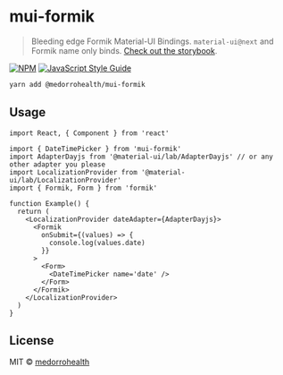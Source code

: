 # mui-formik

> Bleeding edge Formik Material-UI Bindings. `material-ui@next` and Formik name only binds. [Check out the storybook](https://medorrohealth.github.io/mui-formik/).

[![NPM](https://img.shields.io/npm/v/mui-formik.svg)](https://www.npmjs.com/package/mui-formik) [![JavaScript Style Guide](https://img.shields.io/badge/code_style-standard-brightgreen.svg)](https://standardjs.com)

```bash
yarn add @medorrohealth/mui-formik
```

## Usage

```tsx
import React, { Component } from 'react'

import { DateTimePicker } from 'mui-formik'
import AdapterDayjs from '@material-ui/lab/AdapterDayjs' // or any other adapter you please
import LocalizationProvider from '@material-ui/lab/LocalizationProvider'
import { Formik, Form } from 'formik'

function Example() {
  return (
    <LocalizationProvider dateAdapter={AdapterDayjs}>
      <Formik
        onSubmit={(values) => {
          console.log(values.date)
        }}
      >
        <Form>
          <DateTimePicker name='date' />
        </Form>
      </Formik>
    </LocalizationProvider>
  )
}
```

## License

MIT © [medorrohealth](https://github.com/medorrohealth)
